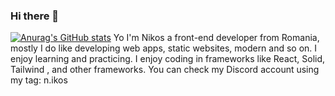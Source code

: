 ### Hi there 👋

[![Anurag's GitHub stats](https://github-readme-stats.vercel.app/api?username=N1kos9)](https://github.com/anuraghazra/github-readme-stats)
Yo I'm Nikos a front-end developer from Romania, mostly I do like developing web apps, static websites, modern and so on. I enjoy learning and practicing. I enjoy coding in frameworks like React, Solid, Tailwind , and other frameworks. You can check my Discord account using my tag:  n.ikos
